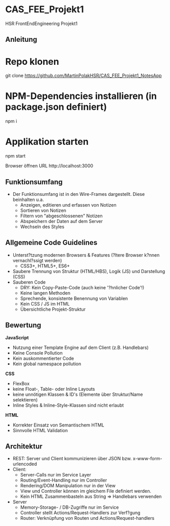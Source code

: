 # CAS_FEE_Projekt1
HSR FrontEndEngineering Projekt1



## Anleitung


# Repo klonen
git clone https://github.com/MartinPolakHSR/CAS_FEE_Projekt1_NotesApp


# NPM-Dependencies installieren (in package.json definiert)
npm i

# Applikation starten
npm start

Browser öffnen URL http://localhost:3000




## Funktionsumfang

- Der Funktionsumfang ist in den Wire-Frames dargestellt. Diese beinhalten u.a.
  - Anzeigen, editieren und erfassen von Notizen
  - Sortieren von Notizen
  - Filtern von "abgeschlossenen" Notizen
  - Abspeichern der Daten auf dem Server
  - Wechseln des Styles


## Allgemeine Code Guidelines
  - Unterst?tzung modernen Browsers & Features (?ltere Browser k?nnen vernachl?ssigt werden)
    - CSS3+, HTML5+, ES6+
  - Saubere Trennung von Struktur (HTML/HBS), Logik (JS) und Darstellung (CSS)
  - Sauberen Code
    - DRY: Kein Copy-Paste-Code (auch keine '?hnlicher Code'!)
    - Keine langen Methoden
    - Sprechende, konsistente Benennung von Variablen
    - Kein CSS / JS im HTML
    - Übersichtliche Projekt-Struktur


## Bewertung

**JavaScript**

 - Nutzung einer Template Engine auf dem Client (z.B. Handlebars)
 - Keine Console Pollution
 - Kein auskommentierter Code
 - Kein global namespace pollution

**CSS**
 - FlexBox
 - keine Float-, Table- oder Inline Layouts
 - keine unnötigen Klassen & ID's (Elemente über Struktur/Name selektieren)
 - Inline Styles & Inline-Style-Klassen sind nicht erlaubt

**HTML**
 - Korrekter Einsatz von Semantischem HTML
 - Sinnvolle HTML Validation


## Architektur
- REST: Server und Client kommunizieren über JSON bzw. x-www-form-urlencoded
- Client:
  - Server-Calls nur im Service Layer
  - Routing/Event-Handling nur im Controller
  - Rendering/DOM Manipulation nur in der View
  - View und Controller können im gleichem File definiert werden.
  - Kein HTML Zusammenbasteln aus String => Handlebars verwenden
- Server
  - Memory-Storage- / DB-Zugriffe nur im Service
  - Controller stellt Actions/Request-Handlers zur Verf?gung
  - Router: Verknüpfung von Routen und Actions/Request-handlers
